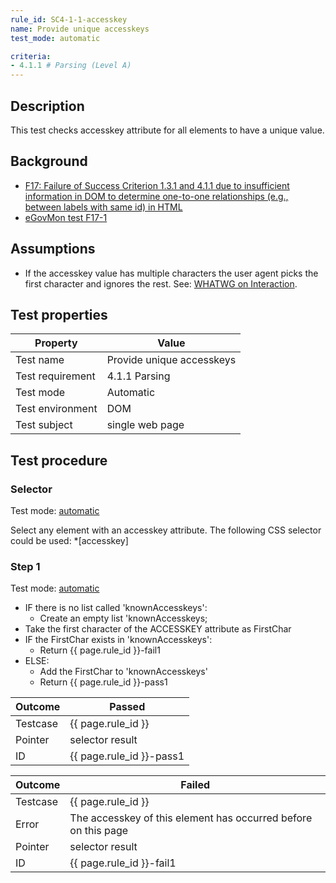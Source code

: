 ```yaml
---
rule_id: SC4-1-1-accesskey
name: Provide unique accesskeys
test_mode: automatic

criteria:
- 4.1.1 # Parsing (Level A)
---
```


## Description

This test checks accesskey attribute for all elements to have a unique value.

## Background

- [F17: Failure of Success Criterion 1.3.1 and 4.1.1 due to insufficient information in DOM to determine one-to-one relationships (e.g., between labels with same id) in HTML](http://www.w3.org/TR/2014/NOTE-WCAG20-TECHS-20140311/F17)
- [eGovMon test F17-1](http://wiki.egovmon.no/wiki/SC4.1.1#ID:_F17-1)

## Assumptions

- If the accesskey value has multiple characters the user agent picks the first character and ignores the rest. See: [WHATWG on Interaction](http://www.whatwg.org/specs/web-apps/current-work/multipage/interaction.html#the-accesskey-attribute).

## Test properties

| Property          | Value
|-------------------|----
| Test name         | Provide unique accesskeys
| Test requirement  | 4.1.1 Parsing
| Test mode         | Automatic
| Test environment  | DOM
| Test subject      | single web page

## Test procedure

### Selector

Test mode: [automatic][AUTO]

Select any element with an accesskey attribute. The following CSS selector could be used: *[accesskey]

### Step 1

Test mode: [automatic][AUTO]

- IF there is no list called 'knownAccesskeys':
  -  Create an empty list 'knownAccesskeys;
- Take the first character of the ACCESSKEY attribute as FirstChar
- IF the FirstChar exists in 'knownAccesskeys':
  - Return {{ page.rule_id }}-fail1
- ELSE:
  - Add the FirstChar to 'knownAccesskeys'
  - Return {{ page.rule_id }}-pass1

| Outcome  | Passed
|----------|-----
| Testcase | {{ page.rule_id }}
| Pointer  | selector result
| ID       | {{ page.rule_id }}-pass1

| Outcome  | Failed
|----------|-----
| Testcase | {{ page.rule_id }}
| Error    | The accesskey of this element has occurred before on this page
| Pointer  | selector result
| ID       | {{ page.rule_id }}-fail1

[AUTO]: ../pages/test-modes.html#automatic
[MANUAL]: ../pages/test-modes.html#manual